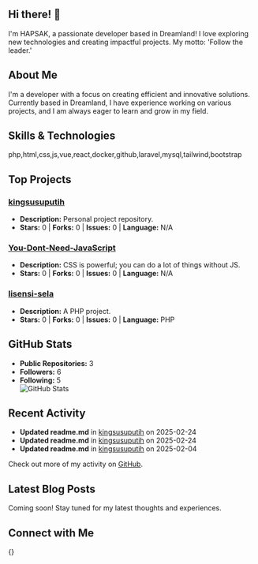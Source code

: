 ## Hi there! 👋

I'm HAPSAK, a passionate developer based in Dreamland! I love exploring new technologies and creating impactful projects. My motto: 'Follow the leader.'

## About Me

I'm a developer with a focus on creating efficient and innovative solutions. Currently based in Dreamland, I have experience working on various projects, and I am always eager to learn and grow in my field.

## Skills & Technologies

php,html,css,js,vue,react,docker,github,laravel,mysql,tailwind,bootstrap

## Top Projects

### [kingsusuputih](https://github.com/kingsusuputih/kingsusuputih)
- **Description:** Personal project repository.
- **Stars:** 0 | **Forks:** 0 | **Issues:** 0 | **Language:** N/A  

### [You-Dont-Need-JavaScript](https://github.com/kingsusuputih/You-Dont-Need-JavaScript)
- **Description:** CSS is powerful; you can do a lot of things without JS.
- **Stars:** 0 | **Forks:** 0 | **Issues:** 0 | **Language:** N/A  

### [lisensi-sela](https://github.com/kingsusuputih/lisensi-sela)
- **Description:** A PHP project.
- **Stars:** 0 | **Forks:** 0 | **Issues:** 0 | **Language:** PHP  


## GitHub Stats

- **Public Repositories:** 3  
- **Followers:** 6  
- **Following:** 5  
![GitHub Stats](https://github-readme-stats.vercel.app/api?username=kingsusuputih&show_icons=true&theme=radical)

## Recent Activity

- **Updated readme.md** in [kingsusuputih](https://github.com/kingsusuputih/kingsusuputih) on 2025-02-24  
- **Updated readme.md** in [kingsusuputih](https://github.com/kingsusuputih/kingsusuputih) on 2025-02-24  
- **Updated readme.md** in [kingsusuputih](https://github.com/kingsusuputih/kingsusuputih) on 2025-02-04  

Check out more of my activity on [GitHub](https://github.com/kingsusuputih).

## Latest Blog Posts

Coming soon! Stay tuned for my latest thoughts and experiences.

## Connect with Me

{}
